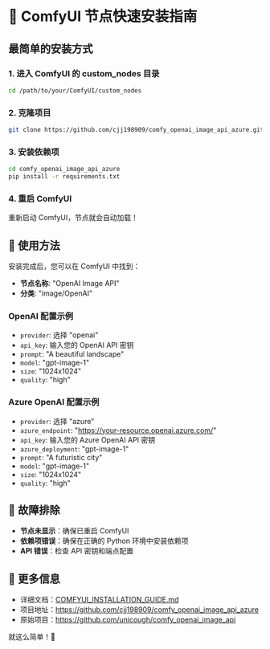 # 🚀 ComfyUI 节点快速安装指南

## 最简单的安装方式

### 1. 进入 ComfyUI 的 custom_nodes 目录

```bash
cd /path/to/your/ComfyUI/custom_nodes
```

### 2. 克隆项目

```bash
git clone https://github.com/cjj198909/comfy_openai_image_api_azure.git
```

### 3. 安装依赖项

```bash
cd comfy_openai_image_api_azure
pip install -r requirements.txt
```

### 4. 重启 ComfyUI

重新启动 ComfyUI，节点就会自动加载！

## 🎯 使用方法

安装完成后，您可以在 ComfyUI 中找到：
- **节点名称**: "OpenAI Image API"
- **分类**: "image/OpenAI"

### OpenAI 配置示例
- `provider`: 选择 "openai"
- `api_key`: 输入您的 OpenAI API 密钥
- `prompt`: "A beautiful landscape"
- `model`: "gpt-image-1"
- `size`: "1024x1024"
- `quality`: "high"

### Azure OpenAI 配置示例
- `provider`: 选择 "azure"
- `azure_endpoint`: "https://your-resource.openai.azure.com/"
- `api_key`: 输入您的 Azure OpenAI API 密钥
- `azure_deployment`: "gpt-image-1"
- `prompt`: "A futuristic city"
- `model`: "gpt-image-1"
- `size`: "1024x1024"
- `quality`: "high"

## 🔧 故障排除

- **节点未显示**：确保已重启 ComfyUI
- **依赖项错误**：确保在正确的 Python 环境中安装依赖项
- **API 错误**：检查 API 密钥和端点配置

## 📖 更多信息

- 详细文档：[COMFYUI_INSTALLATION_GUIDE.md](COMFYUI_INSTALLATION_GUIDE.md)
- 项目地址：https://github.com/cjj198909/comfy_openai_image_api_azure
- 原始项目：https://github.com/unicough/comfy_openai_image_api

就这么简单！🎉
